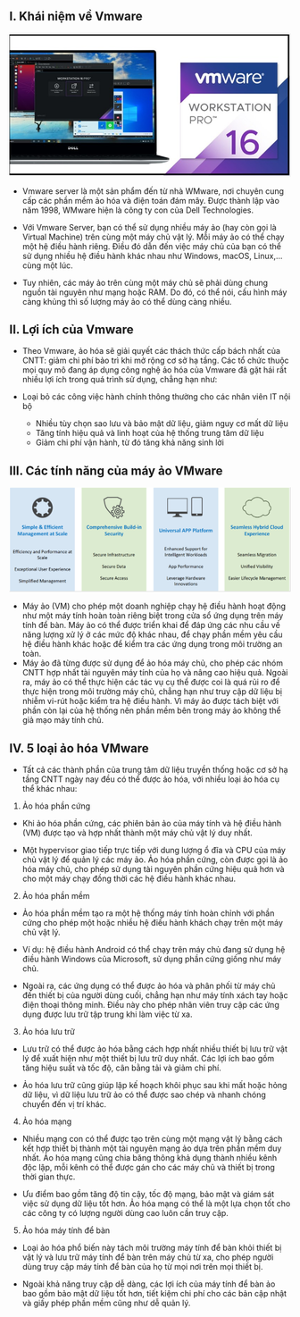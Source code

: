 ## I. Khái niệm về Vmware
<img src="img/v1.png">

- Vmware server là một sản phẩm đến từ nhà WMware, nơi chuyên cung cấp các phần mềm ảo hóa và điện toán đám mây. Được thành lập vào năm 1998, WMware hiện là công ty con của Dell Technologies. 

- Với Vmware Server, bạn có thể sử dụng nhiều máy ảo (hay còn gọi là Virtual Machine) trên cùng một máy chủ vật lý. Mỗi máy ảo có thể chạy một hệ điều hành riêng. Điều đó dẫn đến việc máy chủ của bạn có thể sử dụng nhiều hệ điều hành khác nhau như Windows, macOS, Linux,... cùng một lúc. 

- Tuy nhiên, các máy ảo trên cùng một máy chủ sẽ phải dùng chung nguồn tài nguyên như mạng hoặc RAM. Do đó, có thể nói, cấu hình máy càng khủng thì số lượng máy ảo có thể dùng càng nhiều. 

## II. Lợi ích của Vmware
- Theo Vmware, ảo hóa sẽ giải quyết các thách thức cấp bách nhất của CNTT: giảm chi phí bảo trì khi mở rộng cơ sở hạ tầng. Các tổ chức thuộc mọi quy mô đang áp dụng công nghệ ảo hóa của Vmware đã gặt hái rất nhiều lợi ích trong quá trình sử dụng, chẳng hạn như:

- Loại bỏ các công việc hành chính thông thường cho các nhân viên IT nội bộ
    + Nhiều tùy chọn sao lưu và bảo mật dữ liệu, giảm nguy cơ mất dữ liệu
    + Tăng tính hiệu quả và linh hoạt của hệ thống trung tâm dữ liệu
    + Giảm chi phí vận hành, từ đó tăng khả năng sinh lời

## III. Các tính năng của máy ảo VMware
<img src="img/v2.png">

- Máy ảo (VM) cho phép một doanh nghiệp chạy hệ điều hành hoạt động như một máy tính hoàn toàn riêng biệt trong cửa sổ ứng dụng trên máy tính để bàn. Máy ảo có thể được triển khai để đáp ứng các nhu cầu về năng lượng xử lý ở các mức độ khác nhau, để chạy phần mềm yêu cầu hệ điều hành khác hoặc để kiểm tra các ứng dụng trong môi trường an toàn.
- Máy ảo đã từng được sử dụng để ảo hóa máy chủ, cho phép các nhóm CNTT hợp nhất tài nguyên máy tính của họ và nâng cao hiệu quả. Ngoài ra, máy ảo có thể thực hiện các tác vụ cụ thể được coi là quá rủi ro để thực hiện trong môi trường máy chủ, chẳng hạn như truy cập dữ liệu bị nhiễm vi-rút hoặc kiểm tra hệ điều hành. Vì máy ảo được tách biệt với phần còn lại của hệ thống nên phần mềm bên trong máy ảo không thể giả mạo máy tính chủ.


## IV. 5 loại ảo hóa VMware
- Tất cả các thành phần của trung tâm dữ liệu truyền thống hoặc cơ sở hạ tầng CNTT ngày nay đều có thể được ảo hóa, với nhiều loại ảo hóa cụ thể khác nhau:

1. Ảo hóa phần cứng
- Khi ảo hóa phần cứng, các phiên bản ảo của máy tính và hệ điều hành (VM) được tạo và hợp nhất thành một máy chủ vật lý duy nhất.

- Một hypervisor giao tiếp trực tiếp với dung lượng ổ đĩa và CPU của máy chủ vật lý để quản lý các máy ảo. Ảo hóa phần cứng, còn được gọi là ảo hóa máy chủ, cho phép sử dụng tài nguyên phần cứng hiệu quả hơn và cho một máy chạy đồng thời các hệ điều hành khác nhau.

2. Ảo hóa phần mềm
- Ảo hóa phần mềm tạo ra một hệ thống máy tính hoàn chỉnh với phần cứng cho phép một hoặc nhiều hệ điều hành khách chạy trên một máy chủ vật lý.

- Ví dụ: hệ điều hành Android có thể chạy trên máy chủ đang sử dụng hệ điều hành Windows của Microsoft, sử dụng phần cứng giống như máy chủ.

- Ngoài ra, các ứng dụng có thể được ảo hóa và phân phối từ máy chủ đến thiết bị của người dùng cuối, chẳng hạn như máy tính xách tay hoặc điện thoại thông minh. Điều này cho phép nhân viên truy cập các ứng dụng được lưu trữ tập trung khi làm việc từ xa.

3. Ảo hóa lưu trữ
- Lưu trữ có thể được ảo hóa bằng cách hợp nhất nhiều thiết bị lưu trữ vật lý để xuất hiện như một thiết bị lưu trữ duy nhất. Các lợi ích bao gồm tăng hiệu suất và tốc độ, cân bằng tải và giảm chi phí.

- Ảo hóa lưu trữ cũng giúp lập kế hoạch khôi phục sau khi mất hoặc hỏng dữ liệu, vì dữ liệu lưu trữ ảo có thể được sao chép và nhanh chóng chuyển đến vị trí khác.

4. Ảo hóa mạng
- Nhiều mạng con có thể được tạo trên cùng một mạng vật lý bằng cách kết hợp thiết bị thành một tài nguyên mạng ảo dựa trên phần mềm duy nhất. Ảo hóa mạng cũng chia băng thông khả dụng thành nhiều kênh độc lập, mỗi kênh có thể được gán cho các máy chủ và thiết bị trong thời gian thực.

- Ưu điểm bao gồm tăng độ tin cậy, tốc độ mạng, bảo mật và giám sát việc sử dụng dữ liệu tốt hơn. Ảo hóa mạng có thể là một lựa chọn tốt cho các công ty có lượng người dùng cao luôn cần truy cập.

5. Ảo hóa máy tính để bàn
- Loại ảo hóa phổ biến này tách môi trường máy tính để bàn khỏi thiết bị vật lý và lưu trữ máy tính để bàn trên máy chủ từ xa, cho phép người dùng truy cập máy tính để bàn của họ từ mọi nơi trên mọi thiết bị.

- Ngoài khả năng truy cập dễ dàng, các lợi ích của máy tính để bàn ảo bao gồm bảo mật dữ liệu tốt hơn, tiết kiệm chi phí cho các bản cập nhật và giấy phép phần mềm cũng như dễ quản lý.


